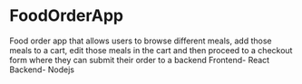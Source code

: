 # FoodOrderApp
Food order app that allows users to browse different meals, add those meals to a cart, edit those meals in the cart and then proceed to a checkout form where they can submit their order to a backend
Frontend- React
Backend- Nodejs
